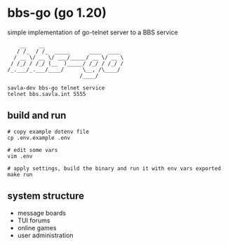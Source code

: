 # bbs-go (go 1.20)

simple implementation of go-telnet server to a BBS service

```
    __    __
   / /_  / /_  _____      ____  ____
  / __ \/ __ \/ ___/_____/ __ \/ __ \
 / /_/ / /_/ (__  )_____/ /_/ / /_/ /
/_.___/_.___/____/      \__, /\____/
                       /____/

savla-dev bbs-go telnet service
telnet bbs.savla.int 5555

```

## build and run

```
# copy example dotenv file
cp .env.example .env

# edit some vars
vim .env

# apply settings, build the binary and run it with env vars exported
make run
```

## system structure

+ message boards
+ TUI forums
+ online games
+ user administration 
